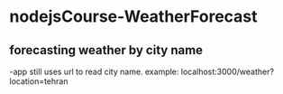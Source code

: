 # nodejsCourse-WeatherForecast
forecasting weather by city name
------------------------------------

-app still uses url to read city name. example:
localhost:3000/weather?location=tehran

